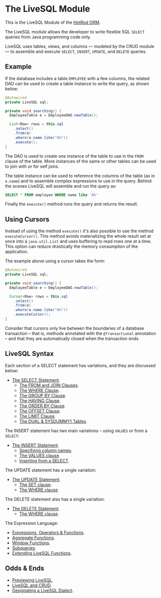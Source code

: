 # The LiveSQL Module

This is the LiveSQL Module of the [HotRod ORM](../README.md).

The LiveSQL module allows the developer to write flexible SQL `SELECT` queries from Java programming code only.

LiveSQL uses tables, views, and columns &mdash; modeled by the CRUD module &mdash; to assemble and execute 
`SELECT`, `INSERT`, `UPDATE`, and `DELETE` queries.


## Example

If the database includes a table `EMPLOYEE` with a few columns, the related DAO can be used to create a table instance to write the query,
as shown below:

```java
@Autowired
private LiveSQL sql;

private void searching() {
  EmployeeTable e = EmployeeDAO.newTable();

  List<Row> rows = this.sql
    .select()
    .from(e)
    .where(e.name.like("A%"))
    .execute();
}
```

The DAO is used to create one instance of the table to use in the `FROM` clause of the table. More instances of the same 
or other tables can be used to join with or for self joins.

The table instance can be used to reference the columns of the table (as in `e.name`) and to assemble complex expressions to use in the query. 
Behind the scenes LiveSQL will assemble and run the query as:

```sql
SELECT * FROM employee WHERE name like 'A%'
```

Finally the `execute()` method runs the query and returns the result.


## Using Cursors

Instead of using the method `execute()` it's also possible to use the method `executeCursor()`. This method avoids 
materializing the whole result set at once into a `java.util.List` and uses buffering to read rows one at a time. This
option can reduce drastically the memory consumption of the application. 

The example above using a cursor takes the form:

```java
@Autowired
private LiveSQL sql;

private void searching() {
  EmployeeTable e = EmployeeDAO.newTable();

  Cursor<Row> rows = this.sql
    .select()
    .from(e)
    .where(e.name.like("A%"))
    .executeCursor();
}
```

Consider that cursors only live between the boundaries of a database transaction &ndash; that is, methods annotated with the 
`@Transactional` annotation &ndash; and that they are automatically closed when the transaction ends.


## LiveSQL Syntax

Each section of a SELECT statement has variations, and they are discussed below:

- [The SELECT Statement](./syntax/select.md).
    - [The FROM and JOIN Clauses](./syntax/from-and-joins.md).
    - [The WHERE Clause](./syntax/where.md).
    - [The GROUP BY Clause](./syntax/group-by.md).
    - [The HAVING Clause](./syntax/having.md).
    - [The ORDER BY Clause](./syntax/order-by.md).
    - [The OFFSET Clause](./syntax/offset.md).
    - [The LIMIT Clause](./syntax/limit.md).
    - [The DUAL &amp; SYSDUMMY1 Tables](./syntax/systables.md).

The INSERT statement has two main variations &ndash; using `VALUES` or from a `SELECT`:

- [The INSERT Statement](./syntax/insert.md).
    - [Specifying column names](./syntax/insert-columns.md).
    - [The VALUES clause](./syntax/insert-values.md).
    - [Inserting from a SELECT](./syntax/insert-select.md).

The UPDATE statement has a single variation:

- [The UPDATE Statement](./syntax/update.md).
    - [The SET clause](./syntax/update-set.md).
    - [The WHERE clause](./syntax/update-where.md).

The DELETE statement also has a single variation:

- [The DELETE Statement](./syntax/delete.md).
    - [The WHERE clause](./syntax/delete-where.md).

The Expression Language:

- [Expressions, Operators &amp; Functions](./syntax/expressions.md).
- [Aggregate Functions](./syntax/aggregate-functions.md).
- [Window Functions](./syntax/window-functions.md).
- [Subqueries](./syntax/subqueries.md).
- [Extending LiveSQL Functions](./extending-livesql-functions.md).


## Odds &amp; Ends

- [Previewing LiveSQL](./previewing-livesql.md).
- [LiveSQL and CRUD](./livesql-and-crud.md).
- [Designating a LiveSQL Dialect](designating-a-livesql-dialect.md).



